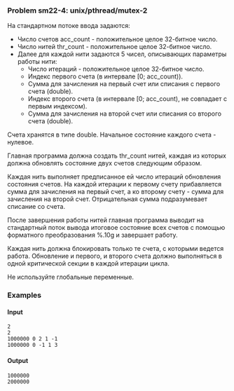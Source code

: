 ### Problem sm22-4: unix/pthread/mutex-2

На стандартном потоке ввода задаются:

  * Число счетов acc_count - положительное целое 32-битное число.
  * Число нитей thr_count - положительное целое 32-битное число.
  * Далее для каждой нити задаются 5 чисел, описывающих параметры работы нити: 
    * Число итераций - положительное целое 32-битное число.
    * Индекс первого счета (в интервале [0; acc_count)).
    * Сумма для зачисления на первый счет или списания с первого счета (double).
    * Индекс второго счета (в интервале [0; acc_count), не совпадает с первым индексом).
    * Сумма для зачисления на второй счет или списания со второго счета (double).

Счета хранятся в типе double. Начальное состояние каждого счета - нулевое.

Главная программа должна создать thr_count нитей, каждая из которых должна обновлять состояние двух
счетов следующим образом.

Каждая нить выполняет предписанное ей число итераций обновления состояния счетов. На каждой итерации
к первому счету прибавляется сумма для зачисления на первый счет, а ко второму счету - сумма для
зачисления на второй счет. Отрицательная сумма подразумевает списание со счета.

После завершения работы нитей главная программа выводит на стандартный поток вывода итоговое
состояние всех счетов с помощью форматного преобразования %.10g и завершает работу.

Каждая нить должна блокировать только те счета, с которыми ведется работа. Обновление и первого, и
второго счета должно выполняться в одной критической секции в каждой итерации цикла.

Не используйте глобальные переменные.

### Examples

#### Input

    
    
    2
    2
    1000000 0 2 1 -1
    1000000 0 -1 1 3

#### Output

    
    
    1000000
    2000000

